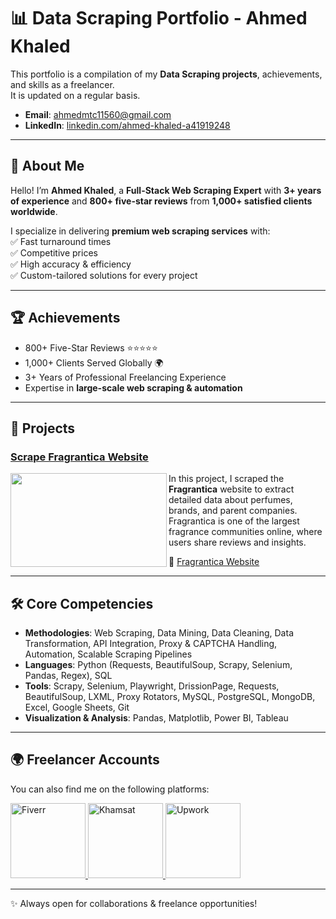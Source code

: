 # 📊 Data Scraping Portfolio - Ahmed Khaled  

This portfolio is a compilation of my **Data Scraping projects**, achievements, and skills as a freelancer.  
It is updated on a regular basis.  

- **Email**: [ahmedmtc11560@gmail.com](mailto:ahmedmtc11560@gmail.com)  
- **LinkedIn**: [linkedin.com/ahmed-khaled-a41919248](https://www.linkedin.com/in/ahmed-khaled-a41919248/)  

---

## 👋 About Me  
Hello! I’m **Ahmed Khaled**, a **Full-Stack Web Scraping Expert** with **3+ years of experience** and **800+ five-star reviews** from **1,000+ satisfied clients worldwide**.  

I specialize in delivering **premium web scraping services** with:  
✅ Fast turnaround times  
✅ Competitive prices  
✅ High accuracy & efficiency  
✅ Custom-tailored solutions for every project  

---

## 🏆 Achievements  
- 800+ Five-Star Reviews ⭐⭐⭐⭐⭐  
- 1,000+ Clients Served Globally 🌍  
- 3+ Years of Professional Freelancing Experience  
- Expertise in **large-scale web scraping & automation**  

---

## 📂 Projects  

### [Scrape Fragrantica Website](https://github.com/ahmedkhaled115/Fragrantica_Scraping)  
<img align="left" width="250" height="150" src="https://th.bing.com/th/id/R.04b9f6cc67d3f4da2ecfc5686d8a8fb1?rik=vN%2bZhmtq8gLQmw&pid=ImgRaw&r=0">  

In this project, I scraped the **Fragrantica** website to extract detailed data about perfumes, brands, and parent companies.  
Fragrantica is one of the largest fragrance communities online, where users share reviews and insights.  

🔗 [Fragrantica Website](https://www.fragrantica.com/)  

---

## 🛠 Core Competencies  

- **Methodologies**: Web Scraping, Data Mining, Data Cleaning, Data Transformation, API Integration, Proxy & CAPTCHA Handling, Automation, Scalable Scraping Pipelines  
- **Languages**: Python (Requests, BeautifulSoup, Scrapy, Selenium, Pandas, Regex), SQL  
- **Tools**: Scrapy, Selenium, Playwright, DrissionPage, Requests, BeautifulSoup, LXML, Proxy Rotators, MySQL, PostgreSQL, MongoDB, Excel, Google Sheets, Git  
- **Visualization & Analysis**: Pandas, Matplotlib, Power BI, Tableau  

---

## 🌍 Freelancer Accounts  

You can also find me on the following platforms:  

<p align="left">
  <a href="https://www.fiverr.com/ahmedkhaled160?public_mode=true" target="_blank">
    <img src="https://cdn.worldvectorlogo.com/logos/fiverr-1.svg" alt="Fiverr" width="120"/>
  </a>  

  <a href="https://khamsat.com/user/ahmed11560" target="_blank">
    <img src="https://www.tizdeet.com/wp-content/uploads/2021/09/khamsat.png" alt="Khamsat" width="120"/>
  </a>  

  <a href="https://www.upwork.com/freelancers/~01015f3348d2532c01?viewMode=1" target="_blank">
    <img src="https://cdn-icons-png.flaticon.com/512/15527/15527365.png" alt="Upwork" width="120"/>
  </a>  
</p>  

---

✨ Always open for collaborations & freelance opportunities!  
